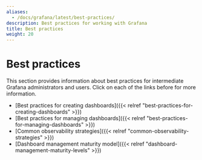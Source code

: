 ```yaml
---
aliases:
  - /docs/grafana/latest/best-practices/
description: Best practices for working with Grafana
title: Best practices
weight: 20
---
```


# Best practices

This section provides information about best practices for intermediate Grafana administrators and users. Click on each of the links before for more information.

- [Best practices for creating dashboards]({{< relref "best-practices-for-creating-dashboards" >}})
- [Best practices for managing dashboards]({{< relref "best-practices-for-managing-dashboards" >}})
- [Common observability strategies]({{< relref "common-observability-strategies" >}})
- [Dashboard management maturity model]({{< relref "dashboard-management-maturity-levels" >}})
